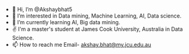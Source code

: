 - 👋 Hi, I’m @Akshaybhat5
- 👀 I’m interested in Data mining, Machine Learning, AI, Data science.
- 🌱 I’m currently learning AI, Big data mining.
- ✌️ I'm a master's student at James Cook University, Australia in Data Science.
- 📫 How to reach me Email- akshay.bhat@my.jcu.edu.au

<!---
Akshaybhat5/Akshaybhat5 is a ✨ special ✨ repository because its `README.md` (this file) appears on your GitHub profile.
You can click the Preview link to take a look at your changes.
--->


